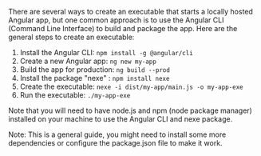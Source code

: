 There are several ways to create an executable that starts a locally hosted Angular app, but one common approach is to use the Angular CLI (Command Line Interface) to build and package the app. Here are the general steps to create an executable:

1. Install the Angular CLI: `npm install -g @angular/cli`
2. Create a new Angular app: `ng new my-app`
3. Build the app for production: `ng build --prod`
4. Install the package "nexe" : `npm install nexe`
5. Create the executable: `nexe -i dist/my-app/main.js -o my-app-exe`
6. Run the executable: `./my-app-exe`

Note that you will need to have node.js and npm (node package manager) installed on your machine to use the Angular CLI and nexe package.

Note: This is a general guide, you might need to install some more dependencies or configure the package.json file to make it work.